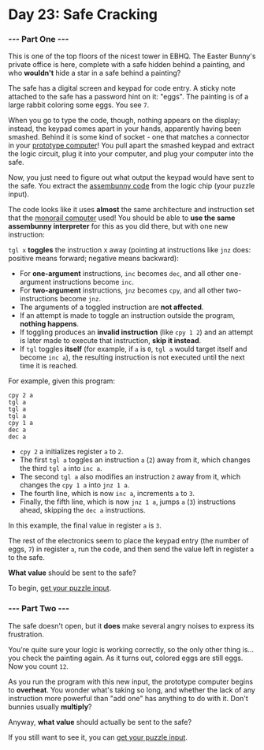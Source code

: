 # Day 23: Safe Cracking

### --- Part One ---

This is one of the top floors of the nicest tower in EBHQ. The Easter Bunny's private office is here, complete with a safe hidden behind a painting, and who **wouldn't** hide a star in a safe behind a painting?

The safe has a digital screen and keypad for code entry. A sticky note attached to the safe has a password hint on it: "eggs". The painting is of a large rabbit coloring some eggs. You see `7`.

When you go to type the code, though, nothing appears on the display; instead, the keypad comes apart in your hands, apparently having been smashed. Behind it is some kind of socket - one that matches a connector in your [prototype computer](https://adventofcode.com/2016/day/11)! You pull apart the smashed keypad and extract the logic circuit, plug it into your computer, and plug your computer into the safe.

Now, you just need to figure out what output the keypad would have sent to the safe. You extract the [assembunny code](https://adventofcode.com/2016/day/12) from the logic chip (your puzzle input).

The code looks like it uses **almost** the same architecture and instruction set that the [monorail computer](https://adventofcode.com/2016/day/12) used! You should be able to **use the same assembunny interpreter** for this as you did there, but with one new instruction:

`tgl x` **toggles** the instruction x away (pointing at instructions like `jnz` does: positive means forward; negative means backward):

- For **one-argument** instructions, `inc` becomes `dec`, and all other one-argument instructions become `inc`.
- For **two-argument** instructions, `jnz` becomes `cpy`, and all other two-instructions become `jnz`.
- The arguments of a toggled instruction are **not affected**.
- If an attempt is made to toggle an instruction outside the program, **nothing happens**.
- If toggling produces an **invalid instruction** (like `cpy 1 2`) and an attempt is later made to execute that instruction, **skip it instead**.
- If `tgl` toggles **itself** (for example, if `a` is `0`, `tgl a` would target itself and become `inc a`), the resulting instruction is not executed until the next time it is reached.

For example, given this program:

```
cpy 2 a
tgl a
tgl a
tgl a
cpy 1 a
dec a
dec a
```

- `cpy 2` a initializes register `a` to `2`.
- The first `tgl a` toggles an instruction `a` (`2`) away from it, which changes the third `tgl a` into `inc a`.
- The second `tgl a` also modifies an instruction `2` away from it, which changes the `cpy 1 a` into `jnz 1 a`.
- The fourth line, which is now `inc a`, increments `a` to `3`.
- Finally, the fifth line, which is now `jnz 1 a`, jumps `a` (`3`) instructions ahead, skipping the `dec a` instructions.

In this example, the final value in register `a` is `3`.

The rest of the electronics seem to place the keypad entry (the number of eggs, `7`) in register `a`, run the code, and then send the value left in register `a` to the safe.

**What value** should be sent to the safe?

To begin, [get your puzzle input](input.txt).

### --- Part Two ---

The safe doesn't open, but it **does** make several angry noises to express its frustration.

You're quite sure your logic is working correctly, so the only other thing is... you check the painting again. As it turns out, colored eggs are still eggs. Now you count `12`.

As you run the program with this new input, the prototype computer begins to **overheat**. You wonder what's taking so long, and whether the lack of any instruction more powerful than "add one" has anything to do with it. Don't bunnies usually **multiply**?

Anyway, **what value** should actually be sent to the safe?

If you still want to see it, you can [get your puzzle input](input.txt).
